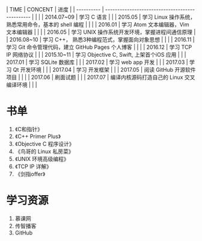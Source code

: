 | TIME       | CONCENT                                        | 进度 |
| ---------- | ----------------------------------------------- |  |  |
| 2014.07~09 | 学习 C 语言                                      |  |
| 2015.05    | 学习 Linux 操作系统，熟悉常用命令，基本的 shell 编程     |  |  |
| 2016.01    | 学习 Atom 文本编辑器，Vim 文本编辑器                    |  |  |
| 2016.05    | 学习 UNIX 操作系统开发环境，掌握进程间通信原理          |
| 2016.08~10 | 学习 C++， 熟悉3种编程范式，掌握面向对象思想   |  |  |
| 2016.11    | 学习 Git 命令管理代码，建立 GitHub Pages 个人博客     |  |  |
| 2016.12    | 学习 TCP IP 网络协议                     |  |
| 2015.10~11 | 学习 Objective C, Swift, 上架首个iOS 应用       |  |
| 2017.01    | 学习 SQLite 数据库                              |           |
| 2017.02    | 学习 web app 开发 |  |
| 2017.03    | 学习 Qt 开发环境                                |  |
| 2017.04    | 学习 开发框架                                    |  |
| 2017.05    | 阅读 GitHub 开源软件项目                            |  |  |
| 2017.06    | 刷面试题                                   |  |
| 2017.07    | 编译内核源码打造自己的 Linux 交叉编译环境              |  |  |

# 书单

1. 《C和指针》
2. 《C++ Primer Plus》
3. 《Objective C 程序设计》
4. 《鸟哥的 Linux 私房菜》
5. 《UNIX 环境高级编程》
6. 《TCP IP 详解》
7. 《剑指offer》

# 学习资源

1. 慕课网
2. 传智播客
3. GitHub
